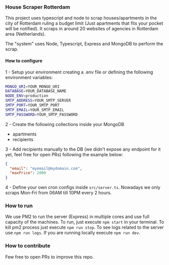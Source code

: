 ### House Scraper Rotterdam ###
This project uses typescript and node to scrap houses/apartments in the city of Rotterdam ruling a budget limit (Just apartments that fits your pocket will be notified).
It scraps in around 20 websites of agencies in Rotterdam area (Netherlands).

The "system" uses Node, Typescript, Express and MongoDB to perform the scrap.

#### How to configure ####
1 - Setup your environment creating a .env file or defining the following environment variables:
```bash
MONGO_URI=YOUR_MONGO_URI
DATABASE=YOUR_DATABASE_NAME
NODE_ENV=production
SMTP_ADDRESS=YOUR_SMTP_SERVER
SMTP_PORT=YOUR_SMTP_PORT
SMTP_EMAIL=YOUR_SMTP_EMAIL
SMTP_PASSWORD=YOUR_SMTP_PASSWORD
```

2 - Create the following collections inside your MongoDB
- apartments
- recipients

3 - Add recipients manually to the DB (we didn't expose any endpoint for it yet, feel free for open PRs) following the example below:
```json
{
  "email": "myemail@mydomain.com",
  "maxPrice": 2000
}
```


4 - Define your own cron configs inside `src/server.ts`. Nowadays we only scraps Mon-Fri from 06AM till 10PM every 2 hours.

### How to run ###
We use PM2 to run the server (Express) in multiple cores and use full capacity of the machines. To run, just execute `npm start` in your terminal. To kill pm2 process just execute `npm run stop`. To see logs related to the server use `npm run logs`. If you are running locally execute `npm run dev`.

### How to contribute ###
Few free to open PRs to improve this repo.